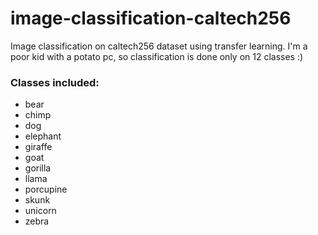 # image-classification-caltech256
Image classification on caltech256 dataset using transfer learning. I'm a poor kid with a potato pc, so classification is done only on 12 classes :)


### Classes included:
* bear
* chimp
* dog
* elephant
* giraffe
* goat
* gorilla
* llama
* porcupine
* skunk
* unicorn
* zebra
